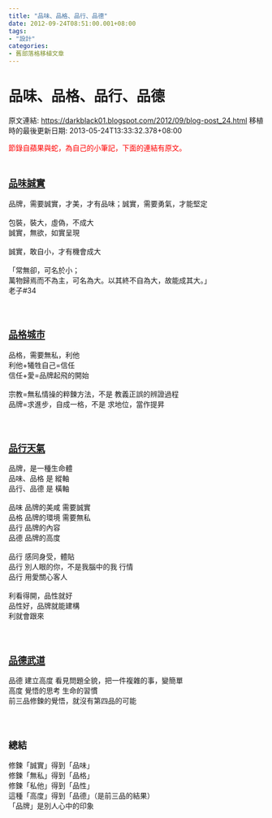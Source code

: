 ```yaml
---
title: "品味、品格、品行、品德"
date: 2012-09-24T08:51:00.001+08:00
tags: 
- "設計"
categories:
- 舊部落格移植文章
---
```


# 品味、品格、品行、品德

原文連結: https://darkblack01.blogspot.com/2012/09/blog-post_24.html
移植時的最後更新日期: 2013-05-24T13:33:32.378+08:00

<span style="color: red;">節錄自蘋果與蛇，為自己的小筆記，下面的連結有原文。</span><br /><a name='more'></a><br /><h2><a href="http://www.apple-snake.com/index120604.asp" target="_blank"><span style="font-size: large;">品味誠實</span></a></h2>品牌，需要誠實，才美，才有品味；誠實，需要勇氣，才能堅定<br /><br />包裝，裝大，虛偽，不成大<br />誠實，無欲，如實呈現<br /><br />誠實，敢自小，才有機會成大<br /><br />「常無卻，可名於小；<br />萬物歸焉而不為主，可名為大。以其終不自為大，故能成其大。」<br />老子#34<br /><br /><br /><h2><a href="http://www.apple-snake.com/index120611.asp" target="_blank"><span style="font-size: large;">品格城市</span></a></h2>品格，需要無私，利他<br />利他+犧牲自己=信任<br />信任+愛=品牌起飛的開始<br /><br />宗教=無私情操的粹鍊方法，不是 教義正誤的辨證過程<br />品牌=求進步，自成一格，不是 求地位，當作提昇<br /><br /><br /><h2><a href="http://www.apple-snake.com/index120618.asp" target="_blank"><span style="font-size: large;">品行天氣</span></a></h2>品牌，是一種生命體<br />品味、品格 是 縱軸<br />品行、品德 是 橫軸<br /><br />品味 品牌的美咸 需要誠實<br />品格 品牌的環境 需要無私<br />品行 品牌的內容<br />品德 品牌的高度<br /><br />品行 感同身受，體貼<br />品行 別人眼的你，不是我腦中的我 行情<br />品行 用愛關心客人<br /><br />利看得開，品性就好<br />品性好，品牌就能建構<br />利就會跟來<br /><br /><br /><h2><a href="http://www.apple-snake.com/index120625.asp" target="_blank"><span style="font-size: large;">品德武道</span></a></h2>品德 建立高度 看見問題全貌，把一件複雜的事，變簡單<br />高度 覺悟的思考 生命的習慣<br />前三品修鍊的覺悟，就沒有第四品的可能<br /><br /><br /><h2><span style="font-size: large;">總結</span></h2>修鍊「誠實」得到「品味」<br />修鍊「無私」得到「品格」<br />修鍊「私他」得到「品性」<br />這種「高度」得到「品德」（是前三品的結果）<br />「品牌」是別人心中的印象
